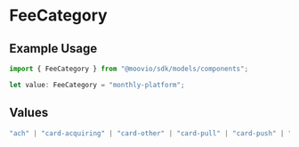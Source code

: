 # FeeCategory

## Example Usage

```typescript
import { FeeCategory } from "@moovio/sdk/models/components";

let value: FeeCategory = "monthly-platform";
```

## Values

```typescript
"ach" | "card-acquiring" | "card-other" | "card-pull" | "card-push" | "monthly-platform" | "network-passthrough" | "other" | "rtp"
```